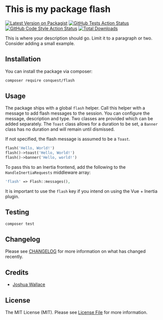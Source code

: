 # This is my package flash

[![Latest Version on Packagist](https://img.shields.io/packagist/v/conquest/flash.svg?style=flat-square)](https://packagist.org/packages/conquest/flash)
[![GitHub Tests Action Status](https://img.shields.io/github/actions/workflow/status/conquest/flash/run-tests.yml?branch=main&label=tests&style=flat-square)](https://github.com/conquest/flash/actions?query=workflow%3Arun-tests+branch%3Amain)
[![GitHub Code Style Action Status](https://img.shields.io/github/actions/workflow/status/conquest/flash/fix-php-code-style-issues.yml?branch=main&label=code%20style&style=flat-square)](https://github.com/conquest/flash/actions?query=workflow%3A"Fix+PHP+code+style+issues"+branch%3Amain)
[![Total Downloads](https://img.shields.io/packagist/dt/conquest/flash.svg?style=flat-square)](https://packagist.org/packages/conquest/flash)

This is where your description should go. Limit it to a paragraph or two. Consider adding a small example.

## Installation

You can install the package via composer:

```bash
composer require conquest/flash
```

## Usage

The package ships with a global `flash` helper. Call this helper with a message to add flash messages to the session. You can configure the message, description and type. Two classes are provided which can be added separately. The `Toast` class allows for a duration to be set, a `Banner` class has no duration and will remain until dismissed. 

If not specified, the flash message is assumed to be a `Toast`.
```php
flash('Hello, World!')
flash()->toast('Hello, World!')
flash()->banner('Hello, world!')
```

To pass this to an Inertia frontend, add the following to the `HandleInertiaRequests` middleware array:
```php
'flash' => Flash::messages(),
```

It is important to use the `flash` key if you intend on using the Vue + Inertia plugin.

## Testing

```bash
composer test
```

## Changelog

Please see [CHANGELOG](CHANGELOG.md) for more information on what has changed recently.

## Credits

- [Joshua Wallace](https://github.com/jdw5)
## License

The MIT License (MIT). Please see [License File](LICENSE.md) for more information.

